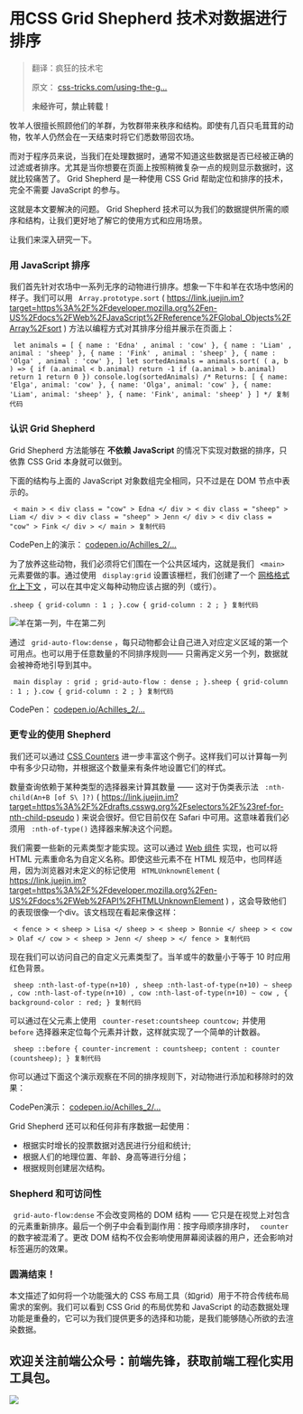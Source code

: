 # 用CSS Grid Shepherd 技术对数据进行排序 #

> 
> 
> 
> 翻译：疯狂的技术宅
> 
> 
> 
> 原文： [css-tricks.com/using-the-g…](
> https://link.juejin.im?target=https%3A%2F%2Fcss-tricks.com%2Fusing-the-grid-shepherd-technique-to-order-data-with-css%2F
> )
> 
> 
> 
> **未经许可，禁止转载！**
> 
> 

牧羊人很擅长照顾他们的羊群，为牧群带来秩序和结构。即使有几百只毛茸茸的动物，牧羊人仍然会在一天结束时将它们悉数带回农场。

而对于程序员来说，当我们在处理数据时，通常不知道这些数据是否已经被正确的过滤或者排序。尤其是当你想要在页面上按照稍微复杂一点的规则显示数据时，这就比较痛苦了。 Grid Shepherd 是一种使用 CSS Grid 帮助定位和排序的技术，完全不需要 JavaScript 的参与。

这就是本文要解决的问题。 Grid Shepherd 技术可以为我们的数据提供所需的顺序和结构，让我们更好地了解它的使用方式和应用场景。

让我们来深入研究一下。

### 用 JavaScript 排序 ###

我们首先针对农场中一系列无序的动物进行排序。想象一下牛和羊在农场中悠闲的样子。我们可以用 ` Array.prototype.sort` ( https://link.juejin.im?target=https%3A%2F%2Fdeveloper.mozilla.org%2Fen-US%2Fdocs%2FWeb%2FJavaScript%2FReference%2FGlobal_Objects%2FArray%2Fsort ) 方法以编程方式对其排序分组并展示在页面上：

` let animals = [ { name : 'Edna' , animal : 'cow' }, { name : 'Liam' , animal : 'sheep' }, { name : 'Fink' , animal : 'sheep' }, { name : 'Olga' , animal : 'cow' }, ] let sortedAnimals = animals.sort( ( a, b ) => { if (a.animal < b.animal) return -1 if (a.animal > b.animal) return 1 return 0 }) console.log(sortedAnimals) /* Returns: [ { name: 'Elga', animal: 'cow' }, { name: 'Olga', animal: 'cow' }, { name: 'Liam', animal: 'sheep' }, { name: 'Fink', animal: 'sheep' } ] */ 复制代码`

### 认识 Grid Shepherd ###

Grid Shepherd 方法能够在 **不依赖 JavaScript** 的情况下实现对数据的排序，只依靠 CSS Grid 本身就可以做到。

下面的结构与上面的 JavaScript 对象数组完全相同，只不过是在 DOM 节点中表示的。

` < main > < div class = "cow" > Edna </ div > < div class = "sheep" > Liam </ div > < div class = "sheep" > Jenn </ div > < div class = "cow" > Fink </ div > </ main > 复制代码`

CodePen上的演示： [codepen.io/Achilles_2/…]( https://link.juejin.im?target=https%3A%2F%2Fcodepen.io%2FAchilles_2%2Fembed%2FWWypav )

为了放养这些动物，我们必须将它们围在一个公共区域内，这就是我们 ` <main>` 元素要做的事。通过使用 ` display:grid` 设置该栅栏，我们创建了一个 [网格格式化上下文]( https://link.juejin.im?target=https%3A%2F%2Fwww.w3.org%2FTR%2Fcss-grid-1%2F%23grid-containers ) ，可以在其中定义每种动物应该占据的列（或行）。

`.sheep { grid-column : 1 ; }.cow { grid-column : 2 ; } 复制代码`

![羊在第一列，牛在第二列](https://user-gold-cdn.xitu.io/2019/6/5/16b2749c3458d539?imageView2/0/w/1280/h/960/ignore-error/1)

通过 ` grid-auto-flow:dense` ，每只动物都会让自己进入对应定义区域的第一个可用点。也可以用于任意数量的不同排序规则—— 只需再定义另一个列，数据就会被神奇地引导到其中。

` main display : grid ; grid-auto-flow : dense ; }.sheep { grid-column : 1 ; }.cow { grid-column : 2 ; } 复制代码`

CodePen： [codepen.io/Achilles_2/…]( https://link.juejin.im?target=https%3A%2F%2Fcodepen.io%2FAchilles_2%2Fembed%2FbJKqQG )

### 更专业的使用 Shepherd ###

我们还可以通过 [CSS Counters]( https://link.juejin.im?target=https%3A%2F%2Fcss-tricks.com%2Fcustom-list-number-styling%2F ) 进一步丰富这个例子。这样我们可以计算每一列中有多少只动物，并根据这个数量来有条件地设置它们的样式。

数量查询依赖于某种类型的选择器来计算其数量 —— 这对于伪类表示法 ` :nth-child(An+B [of S\ ]?)` ( https://link.juejin.im?target=https%3A%2F%2Fdrafts.csswg.org%2Fselectors%2F%23ref-for-nth-child-pseudo ) 来说会很好。但它目前仅在 Safari 中可用。这意味着我们必须用 ` :nth-of-type()` 选择器来解决这个问题。

我们需要一些新的元素类型才能实现。这可以通过 [Web 组件]( https://link.juejin.im?target=https%3A%2F%2Fcss-tricks.com%2Fguides%2Fweb-components%2F ) 实现，也可以将 HTML 元素重命名为自定义名称。即使这些元素不在 HTML 规范中，也同样适用，因为浏览器对未定义的标记使用 ` HTMLUnknownElement` ( https://link.juejin.im?target=https%3A%2F%2Fdeveloper.mozilla.org%2Fen-US%2Fdocs%2FWeb%2FAPI%2FHTMLUnknownElement ) ，这会导致他们的表现很像一个div。该文档现在看起来像这样：

` < fence > < sheep > Lisa </ sheep > < sheep > Bonnie </ sheep > < cow > Olaf </ cow > < sheep > Jenn </ sheep > </ fence > 复制代码`

现在我们可以访问自己的自定义元素类型了。当羊或牛的数量小于等于 10 时应用红色背景。

` sheep :nth-last-of-type(n+10) , sheep :nth-last-of-type(n+10) ~ sheep , cow :nth-last-of-type(n+10) , cow :nth-last-of-type(n+10) ~ cow , { background-color : red; } 复制代码`

可以通过在父元素上使用 ` counter-reset:countsheep countcow;` 并使用 ` before` 选择器来定位每个元素并计数，这样就实现了一个简单的计数器。

` sheep ::before { counter-increment : countsheep; content : counter (countsheep); } 复制代码`

你可以通过下面这个演示观察在不同的排序规则下，对动物进行添加和移除时的效果：

CodePen演示： [codepen.io/Achilles_2/…]( https://link.juejin.im?target=https%3A%2F%2Fcodepen.io%2FAchilles_2%2Fembed%2FYMgrpy )

Grid Shepherd 还可以和任何非有序数据一起使用：

* 根据实时增长的投票数据对选民进行分组和统计;
* 根据人们的地理位置、年龄、身高等进行分组；
* 根据规则创建层次结构。

### Shepherd 和可访问性 ###

` grid-auto-flow:dense` 不会改变网格的 DOM 结构 —— 它只是在视觉上对包含的元素重新排序。最后一个例子中会看到副作用：按字母顺序排序时， ` counter` 的数字被混淆了。更改 DOM 结构不仅会影响使用屏幕阅读器的用户，还会影响对标签遍历的效果。

### 圆满结束！ ###

本文描述了如何将一个功能强大的 CSS 布局工具（如grid）用于不符合传统布局需求的案例。我们可以看到 CSS Grid 的布局优势和 JavaScript 的动态数据处理功能是重叠的，它可以为我们提供更多的选择和功能，是我们能够随心所欲的去渲染数据。

## 欢迎关注前端公众号：前端先锋，获取前端工程化实用工具包。 ##

![](https://user-gold-cdn.xitu.io/2019/6/5/16b274aa3531111c?imageView2/0/w/1280/h/960/ignore-error/1)